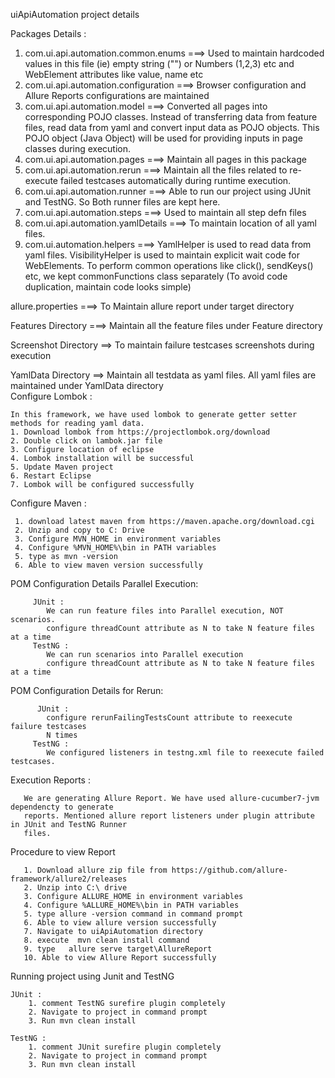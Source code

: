 uiApiAutomation project details

Packages Details : 
   1. com.ui.api.automation.common.enums ===>
           Used to maintain hardcoded values in this file (ie) empty string ("") or Numbers (1,2,3) etc and  WebElement attributes like value, name etc
   2.  com.ui.api.automation.configuration ===>
   			Browser configuration and Allure Reports configurations are maintained
   3. com.ui.api.automation.model ===>
            Converted all pages into corresponding POJO classes. Instead of transferring data from feature files, read data from yaml and convert input data as POJO objects. This POJO object (Java Object) will be used for providing inputs in page classes during execution.
   4. com.ui.api.automation.pages ===>
             Maintain all pages in this package
   5. com.ui.api.automation.rerun ===>
             Maintain all the files related to re-execute failed testcases automatically during runtime execution.
   6. com.ui.api.automation.runner ===>
             Able to run our project using JUnit and TestNG. So Both runner files are kept here.
   7. com.ui.api.automation.steps ===>
             Used to maintain all step defn files 
   8. com.ui.api.automation.yamlDetails ===>
             To maintain location of all yaml files.
   9. com.ui.automation.helpers ===>
             YamlHelper is used to read data from  yaml files. VisibilityHelper is used to maintain explicit wait code for WebElements. To perform common operations like click(), sendKeys() etc, we kept commonFunctions class separately (To avoid code duplication, maintain code looks simple)
     
allure.properties ===> To Maintain allure report under target directory

Features Directory ===>  Maintain all the feature files under Feature directory

Screenshot Directory ==> To maintain failure testcases screenshots during execution
             
YamlData Directory ==> Maintain all testdata as yaml files. All yaml files are maintained under
                       YamlData directory    
Configure Lombok :

    In this framework, we have used lombok to generate getter setter methods for reading yaml data.
    1. Download lombok from https://projectlombok.org/download
    2. Double click on lambok.jar file
    3. Configure location of eclipse
    4. Lombok installation will be successful
    5. Update Maven project
    6. Restart Eclipse
    7. Lombok will be configured successfully

Configure Maven :

     1. download latest maven from https://maven.apache.org/download.cgi
     2. Unzip and copy to C: Drive
     3. Configure MVN_HOME in environment variables
     4. Configure %MVN_HOME%\bin in PATH variables
     5. type as mvn -version
     6. Able to view maven version successfully
                       
POM Configuration Details  Parallel Execution:
        
         JUnit :
            We can run feature files into Parallel execution, NOT scenarios. 
            configure threadCount attribute as N to take N feature files at a time
         TestNG :
            We can run scenarios into Parallel execution
            configure threadCount attribute as N to take N feature files at a time   
            
POM Configuration Details for Rerun:

          JUnit :
            configure rerunFailingTestsCount attribute to reexecute failure testcases
            N times
         TestNG :
            We configured listeners in testng.xml file to reexecute failed testcases.

             
Execution Reports : 
      
       We are generating Allure Report. We have used allure-cucumber7-jvm dependencty to generate
       reports. Mentioned allure report listeners under plugin attribute in JUnit and TestNG Runner    
       files.
              
Procedure to view Report

       1. Download allure zip file from https://github.com/allure-framework/allure2/releases
       2. Unzip into C:\ drive
       3. Configure ALLURE_HOME in environment variables
       4. Configure %ALLURE_HOME%\bin in PATH variables
       5. type allure -version command in command prompt
       6. Able to view allure version successfully
       7. Navigate to uiApiAutomation directory
       8. execute  mvn clean install command
       9. type   allure serve target\AllureReport
       10. Able to view Allure Report successfully      

Running project using Junit and TestNG

    JUnit :
        1. comment TestNG surefire plugin completely
        2. Navigate to project in command prompt
        3. Run mvn clean install
       
    TestNG :
        1. comment JUnit surefire plugin completely
        2. Navigate to project in command prompt
        3. Run mvn clean install  
        

     